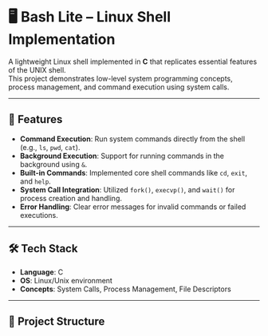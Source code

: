 
# 🖥️ Bash Lite – Linux Shell Implementation

A lightweight Linux shell implemented in **C** that replicates essential features of the UNIX shell.  
This project demonstrates low-level system programming concepts, process management, and command execution using system calls.

---

## 📌 Features
- **Command Execution**: Run system commands directly from the shell (e.g., `ls`, `pwd`, `cat`).
- **Background Execution**: Support for running commands in the background using `&`.
- **Built-in Commands**: Implemented core shell commands like `cd`, `exit`, and `help`.
- **System Call Integration**: Utilized `fork()`, `execvp()`, and `wait()` for process creation and handling.
- **Error Handling**: Clear error messages for invalid commands or failed executions.

---

## 🛠️ Tech Stack
- **Language**: C  
- **OS**: Linux/Unix environment  
- **Concepts**: System Calls, Process Management, File Descriptors  

---

## 📂 Project Structure
